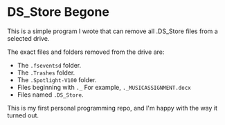 DS_Store Begone
========================

This is a simple program I wrote that can remove all .DS_Store files from a selected drive.

The exact files and folders removed from the drive are:
-   The ``.fseventsd`` folder.
-   The ``.Trashes`` folder.
-   The ``.Spotlight-V100`` folder.
-   Files beginning with ``._`` For example, ``._MUSICASSIGNMENT.docx``
-   Files named ``.DS_Store``.

This is my first personal programming repo, and I'm happy with the way it turned out.
